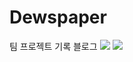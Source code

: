 # Dewspaper
팀 프로젝트 기록 블로그
<img src="https://github.com/jji3379/Dewspaper/assets/60234579/ec1c0de8-b68d-4a3f-9d67-2c76d740f31b">
<img src="https://github.com/jji3379/Dewspaper/assets/60234579/bdb238cb-a655-4309-8e54-a456b7d16cba">
